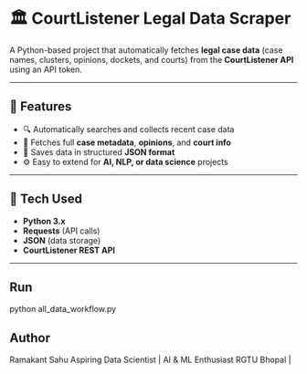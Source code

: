 # 🏛️ CourtListener Legal Data Scraper

A Python-based project that automatically fetches **legal case data** (case names, clusters, opinions, dockets, and courts) from the **CourtListener API** using an API token.

---

## 🚀 Features
- 🔍 Automatically searches and collects recent case data  
- 🧾 Fetches full **case metadata**, **opinions**, and **court info**  
- 💾 Saves data in structured **JSON format**  
- ⚙️ Easy to extend for **AI, NLP, or data science** projects  

---

## 🧠 Tech Used
- **Python 3.x**
- **Requests** (API calls)
- **JSON** (data storage)
- **CourtListener REST API**

---

## Run 
python all_data_workflow.py

## Author

Ramakant Sahu
Aspiring Data Scientist | AI & ML Enthusiast
RGTU Bhopal | 
